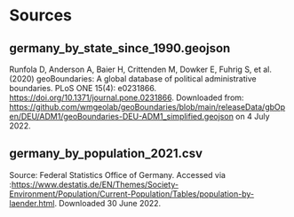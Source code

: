 # Sources

## germany_by_state_since_1990.geojson
Runfola D, Anderson A, Baier H, Crittenden M, Dowker E, Fuhrig S, et al. (2020) 
geoBoundaries: A global database of political administrative boundaries. 
PLoS ONE 15(4): e0231866. https://doi.org/10.1371/journal.pone.0231866. 
Downloaded from: https://github.com/wmgeolab/geoBoundaries/blob/main/releaseData/gbOpen/DEU/ADM1/geoBoundaries-DEU-ADM1_simplified.geojson on 4 July 2022.

## germany_by_population_2021.csv
Source: Federal Statistics Office of Germany. Accessed via :https://www.destatis.de/EN/Themes/Society-Environment/Population/Current-Population/Tables/population-by-laender.html. Downloaded 30 June 2022.


